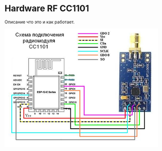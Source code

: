 Hardware RF CC1101
==================

Описание что это и как работает.

![hardware rf cc1101](photo_01.jpg "hardware rf cc1101")
